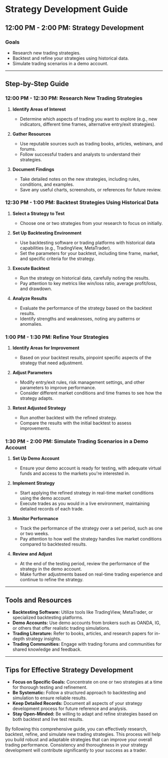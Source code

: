 ﻿# Strategy Development Guide

## 12:00 PM - 2:00 PM: Strategy Development

### Goals

-   Research new trading strategies.
-   Backtest and refine your strategies using historical data.
-   Simulate trading scenarios in a demo account.

----------

## Step-by-Step Guide

### 12:00 PM - 12:30 PM: Research New Trading Strategies

1.  **Identify Areas of Interest**
    
    -   Determine which aspects of trading you want to explore (e.g., new indicators, different time frames, alternative entry/exit strategies).
2.  **Gather Resources**
    
    -   Use reputable sources such as trading books, articles, webinars, and forums.
    -   Follow successful traders and analysts to understand their strategies.
3.  **Document Findings**
    
    -   Take detailed notes on the new strategies, including rules, conditions, and examples.
    -   Save any useful charts, screenshots, or references for future review.

### 12:30 PM - 1:00 PM: Backtest Strategies Using Historical Data

1.  **Select a Strategy to Test**
    
    -   Choose one or two strategies from your research to focus on initially.
2.  **Set Up Backtesting Environment**
    
    -   Use backtesting software or trading platforms with historical data capabilities (e.g., TradingView, MetaTrader).
    -   Set the parameters for your backtest, including time frame, market, and specific criteria for the strategy.
3.  **Execute Backtest**
    
    -   Run the strategy on historical data, carefully noting the results.
    -   Pay attention to key metrics like win/loss ratio, average profit/loss, and drawdown.
4.  **Analyze Results**
    
    -   Evaluate the performance of the strategy based on the backtest results.
    -   Identify strengths and weaknesses, noting any patterns or anomalies.

### 1:00 PM - 1:30 PM: Refine Your Strategies

1.  **Identify Areas for Improvement**
    
    -   Based on your backtest results, pinpoint specific aspects of the strategy that need adjustment.
2.  **Adjust Parameters**
    
    -   Modify entry/exit rules, risk management settings, and other parameters to improve performance.
    -   Consider different market conditions and time frames to see how the strategy adapts.
3.  **Retest Adjusted Strategy**
    
    -   Run another backtest with the refined strategy.
    -   Compare the results with the initial backtest to assess improvements.

### 1:30 PM - 2:00 PM: Simulate Trading Scenarios in a Demo Account

1.  **Set Up Demo Account**
    
    -   Ensure your demo account is ready for testing, with adequate virtual funds and access to the markets you're interested in.
2.  **Implement Strategy**
    
    -   Start applying the refined strategy in real-time market conditions using the demo account.
    -   Execute trades as you would in a live environment, maintaining detailed records of each trade.
3.  **Monitor Performance**
    
    -   Track the performance of the strategy over a set period, such as one or two weeks.
    -   Pay attention to how well the strategy handles live market conditions compared to backtested results.
4.  **Review and Adjust**
    
    -   At the end of the testing period, review the performance of the strategy in the demo account.
    -   Make further adjustments based on real-time trading experience and continue to refine the strategy.

----------

## Tools and Resources

-   **Backtesting Software:** Utilize tools like TradingView, MetaTrader, or specialized backtesting platforms.
-   **Demo Accounts:** Use demo accounts from brokers such as OANDA, IG, or others that offer realistic trading simulations.
-   **Trading Literature:** Refer to books, articles, and research papers for in-depth strategy insights.
-   **Trading Communities:** Engage with trading forums and communities for shared knowledge and feedback.

----------

## Tips for Effective Strategy Development

-   **Focus on Specific Goals:** Concentrate on one or two strategies at a time for thorough testing and refinement.
-   **Be Systematic:** Follow a structured approach to backtesting and simulation to ensure reliable results.
-   **Keep Detailed Records:** Document all aspects of your strategy development process for future reference and analysis.
-   **Stay Open-Minded:** Be willing to adapt and refine strategies based on both backtest and live test results.

By following this comprehensive guide, you can effectively research, backtest, refine, and simulate new trading strategies. This process will help you build robust and adaptable strategies that can improve your overall trading performance. Consistency and thoroughness in your strategy development will contribute significantly to your success as a trader.

